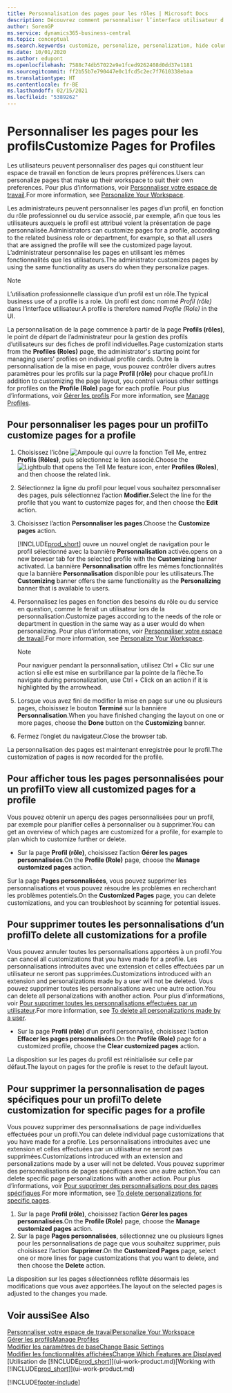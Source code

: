 ```yaml
---
title: Personnalisation des pages pour les rôles | Microsoft Docs
description: Découvrez comment personnaliser l’interface utilisateur d’un profil (rôle) de sorte que tous les utilisateurs de ce rôle voient un espace de travail personnalisé.
author: SorenGP
ms.service: dynamics365-business-central
ms.topic: conceptual
ms.search.keywords: customize, personalize, personalization, hide columns, remove fields, move fields
ms.date: 10/01/2020
ms.author: edupont
ms.openlocfilehash: 7588c74db57022e9e1fced9262408d0dd37e1181
ms.sourcegitcommit: ff2b55b7e790447e0c1fcd5c2ec7f7610338ebaa
ms.translationtype: HT
ms.contentlocale: fr-BE
ms.lasthandoff: 02/15/2021
ms.locfileid: "5389262"
---
```

# <a name="customize-pages-for-profiles"></a><span data-ttu-id="8c5e0-103">Personnaliser les pages pour les profils</span><span class="sxs-lookup"><span data-stu-id="8c5e0-103">Customize Pages for Profiles</span></span>
<span data-ttu-id="8c5e0-104">Les utilisateurs peuvent personnaliser des pages qui constituent leur espace de travail en fonction de leurs propres préférences.</span><span class="sxs-lookup"><span data-stu-id="8c5e0-104">Users can personalize pages that make up their workspace to suit their own preferences.</span></span> <span data-ttu-id="8c5e0-105">Pour plus d’informations, voir [Personnaliser votre espace de travail](ui-personalization-user.md).</span><span class="sxs-lookup"><span data-stu-id="8c5e0-105">For more information, see [Personalize Your Workspace](ui-personalization-user.md).</span></span>

<span data-ttu-id="8c5e0-106">Les administrateurs peuvent personnaliser les pages d’un profil, en fonction du rôle professionnel ou du service associé, par exemple, afin que tous les utilisateurs auxquels le profil est attribué voient la présentation de page personnalisée.</span><span class="sxs-lookup"><span data-stu-id="8c5e0-106">Administrators can customize pages for a profile, according to the related business role or department, for example, so that all users that are assigned the profile will see the customized page layout.</span></span> <span data-ttu-id="8c5e0-107">L’administrateur personnalise les pages en utilisant les mêmes fonctionnalités que les utilisateurs.</span><span class="sxs-lookup"><span data-stu-id="8c5e0-107">The administrator customizes pages by using the same functionality as users do when they personalize pages.</span></span>

> [!NOTE]
> <span data-ttu-id="8c5e0-108">L’utilisation professionnelle classique d’un profil est un rôle.</span><span class="sxs-lookup"><span data-stu-id="8c5e0-108">The typical business use of a profile is a role.</span></span> <span data-ttu-id="8c5e0-109">Un profil est donc nommé *Profil (rôle)* dans l’interface utilisateur.</span><span class="sxs-lookup"><span data-stu-id="8c5e0-109">A profile is therefore named *Profile (Role)* in the UI.</span></span>

<span data-ttu-id="8c5e0-110">La personnalisation de la page commence à partir de la page **Profils (rôles)**, le point de départ de l’administrateur pour la gestion des profils d’utilisateurs sur des fiches de profil individuelles.</span><span class="sxs-lookup"><span data-stu-id="8c5e0-110">Page customization starts from the **Profiles (Roles)** page, the administrator's starting point for managing users' profiles on individual profile cards.</span></span> <span data-ttu-id="8c5e0-111">Outre la personnalisation de la mise en page, vous pouvez contrôler divers autres paramètres pour les profils sur la page **Profil (rôle)** pour chaque profil.</span><span class="sxs-lookup"><span data-stu-id="8c5e0-111">In addition to customizing the page layout, you control various other settings for profiles on the **Profile (Role)** page for each profile.</span></span> <span data-ttu-id="8c5e0-112">Pour plus d’informations, voir [Gérer les profils](admin-users-profiles-roles.md).</span><span class="sxs-lookup"><span data-stu-id="8c5e0-112">For more information, see [Manage Profiles](admin-users-profiles-roles.md).</span></span>

## <a name="to-customize-pages-for-a-profile"></a><span data-ttu-id="8c5e0-113">Pour personnaliser les pages pour un profil</span><span class="sxs-lookup"><span data-stu-id="8c5e0-113">To customize pages for a profile</span></span>
1. <span data-ttu-id="8c5e0-114">Choisissez l’icône ![Ampoule qui ouvre la fonction Tell Me](media/ui-search/search_small.png "Dites-moi ce que vous voulez faire"), entrez **Profils (Rôles)**, puis sélectionnez le lien associé.</span><span class="sxs-lookup"><span data-stu-id="8c5e0-114">Choose the ![Lightbulb that opens the Tell Me feature](media/ui-search/search_small.png "Tell me what you want to do") icon, enter **Profiles (Roles)**, and then choose the related link.</span></span>
2. <span data-ttu-id="8c5e0-115">Sélectionnez la ligne du profil pour lequel vous souhaitez personnaliser des pages, puis sélectionnez l’action **Modifier**.</span><span class="sxs-lookup"><span data-stu-id="8c5e0-115">Select the line for the profile that you want to customize pages for, and then choose the **Edit** action.</span></span>
3. <span data-ttu-id="8c5e0-116">Choisissez l’action **Personnaliser les pages**.</span><span class="sxs-lookup"><span data-stu-id="8c5e0-116">Choose the **Customize pages** action.</span></span>

    [!INCLUDE[prod_short](includes/prod_short.md)] <span data-ttu-id="8c5e0-117">ouvre un nouvel onglet de navigation pour le profil sélectionné avec la bannière **Personnalisation** activée.</span><span class="sxs-lookup"><span data-stu-id="8c5e0-117">opens on a new browser tab for the selected profile with the **Customizing** banner activated.</span></span> <span data-ttu-id="8c5e0-118">La bannière **Personnalisation** offre les mêmes fonctionnalités que la bannière **Personnalisation** disponible pour les utilisateurs.</span><span class="sxs-lookup"><span data-stu-id="8c5e0-118">The **Customizing** banner offers the same functionality as the **Personalizing** banner that is available to users.</span></span>

4. <span data-ttu-id="8c5e0-119">Personnalisez les pages en fonction des besoins du rôle ou du service en question, comme le ferait un utilisateur lors de la personnalisation.</span><span class="sxs-lookup"><span data-stu-id="8c5e0-119">Customize pages according to the needs of the role or department in question in the same way as a user would do when personalizing.</span></span> <span data-ttu-id="8c5e0-120">Pour plus d’informations, voir [Personnaliser votre espace de travail](ui-personalization-user.md).</span><span class="sxs-lookup"><span data-stu-id="8c5e0-120">For more information, see [Personalize Your Workspace](ui-personalization-user.md).</span></span>

    > [!NOTE]
    > <span data-ttu-id="8c5e0-121">Pour naviguer pendant la personnalisation, utilisez Ctrl + Clic sur une action si elle est mise en surbrillance par la pointe de la flèche.</span><span class="sxs-lookup"><span data-stu-id="8c5e0-121">To navigate during personalization, use Ctrl + Click on an action if it is highlighted by the arrowhead.</span></span>

5. <span data-ttu-id="8c5e0-122">Lorsque vous avez fini de modifier la mise en page sur une ou plusieurs pages, choisissez le bouton **Terminé** sur la bannière **Personnalisation**.</span><span class="sxs-lookup"><span data-stu-id="8c5e0-122">When you have finished changing the layout on one or more pages, choose the **Done** button on the **Customizing** banner.</span></span>
6. <span data-ttu-id="8c5e0-123">Fermez l’onglet du navigateur.</span><span class="sxs-lookup"><span data-stu-id="8c5e0-123">Close the browser tab.</span></span>

<span data-ttu-id="8c5e0-124">La personnalisation des pages est maintenant enregistrée pour le profil.</span><span class="sxs-lookup"><span data-stu-id="8c5e0-124">The customization of pages is now recorded for the profile.</span></span>

## <a name="to-view-all-customized-pages-for-a-profile"></a><span data-ttu-id="8c5e0-125">Pour afficher tous les pages personnalisées pour un profil</span><span class="sxs-lookup"><span data-stu-id="8c5e0-125">To view all customized pages for a profile</span></span>

<span data-ttu-id="8c5e0-126">Vous pouvez obtenir un aperçu des pages personnalisées pour un profil, par exemple pour planifier celles à personnaliser ou à supprimer.</span><span class="sxs-lookup"><span data-stu-id="8c5e0-126">You can get an overview of which pages are customized for a profile, for example to plan which to customize further or delete.</span></span>

- <span data-ttu-id="8c5e0-127">Sur la page **Profil (rôle)**, choisissez l’action **Gérer les pages personnalisées**.</span><span class="sxs-lookup"><span data-stu-id="8c5e0-127">On the **Profile (Role)** page, choose the **Manage customized pages** action.</span></span>

<span data-ttu-id="8c5e0-128">Sur la page **Pages personnalisées**, vous pouvez supprimer les personnalisations et vous pouvez résoudre les problèmes en recherchant les problèmes potentiels.</span><span class="sxs-lookup"><span data-stu-id="8c5e0-128">On the **Customized Pages** page, you can delete customizations, and you can troubleshoot by scanning for potential issues.</span></span>  

## <a name="to-delete-all-customizations-for-a-profile"></a><span data-ttu-id="8c5e0-129">Pour supprimer toutes les personnalisations d’un profil</span><span class="sxs-lookup"><span data-stu-id="8c5e0-129">To delete all customizations for a profile</span></span>
<span data-ttu-id="8c5e0-130">Vous pouvez annuler toutes les personnalisations apportées à un profil.</span><span class="sxs-lookup"><span data-stu-id="8c5e0-130">You can cancel all customizations that you have made for a profile.</span></span> <span data-ttu-id="8c5e0-131">Les personnalisations introduites avec une extension et celles effectuées par un utilisateur ne seront pas supprimées.</span><span class="sxs-lookup"><span data-stu-id="8c5e0-131">Customizations introduced with an extension and personalizations made by a user will not be deleted.</span></span> <span data-ttu-id="8c5e0-132">Vous pouvez supprimer toutes les personnalisations avec une autre action.</span><span class="sxs-lookup"><span data-stu-id="8c5e0-132">You can delete all personalizations with another action.</span></span> <span data-ttu-id="8c5e0-133">Pour plus d’informations, voir [Pour supprimer toutes les personnalisations effectuées par un utilisateur](admin-users-profiles-roles.md#to-delete-all-personalizations-made-by-a-user).</span><span class="sxs-lookup"><span data-stu-id="8c5e0-133">For more information, see [To delete all personalizations made by a user](admin-users-profiles-roles.md#to-delete-all-personalizations-made-by-a-user).</span></span>

- <span data-ttu-id="8c5e0-134">Sur la page **Profil (rôle)** d’un profil personnalisé, choisissez l’action **Effacer les pages personnalisées**.</span><span class="sxs-lookup"><span data-stu-id="8c5e0-134">On the **Profile (Role)** page for a customized profile, choose the **Clear customized pages** action.</span></span>

<span data-ttu-id="8c5e0-135">La disposition sur les pages du profil est réinitialisée sur celle par défaut.</span><span class="sxs-lookup"><span data-stu-id="8c5e0-135">The layout on pages for the profile is reset to the default layout.</span></span>  

## <a name="to-delete-customization-for-specific-pages-for-a-profile"></a><span data-ttu-id="8c5e0-136">Pour supprimer la personnalisation de pages spécifiques pour un profil</span><span class="sxs-lookup"><span data-stu-id="8c5e0-136">To delete customization for specific pages for a profile</span></span>
<span data-ttu-id="8c5e0-137">Vous pouvez supprimer des personnalisations de page individuelles effectuées pour un profil.</span><span class="sxs-lookup"><span data-stu-id="8c5e0-137">You can delete individual page customizations that you have made for a profile.</span></span> <span data-ttu-id="8c5e0-138">Les personnalisations introduites avec une extension et celles effectuées par un utilisateur ne seront pas supprimées.</span><span class="sxs-lookup"><span data-stu-id="8c5e0-138">Customizations introduced with an extension and personalizations made by a user will not be deleted.</span></span> <span data-ttu-id="8c5e0-139">Vous pouvez supprimer des personnalisations de pages spécifiques avec une autre action.</span><span class="sxs-lookup"><span data-stu-id="8c5e0-139">You can delete specific page personalizations with another action.</span></span> <span data-ttu-id="8c5e0-140">Pour plus d’informations, voir [Pour supprimer des personnalisations pour des pages spécifiques](admin-users-profiles-roles.md#to-delete-personalizations-for-specific-pages).</span><span class="sxs-lookup"><span data-stu-id="8c5e0-140">For more information, see [To delete personalizations for specific pages](admin-users-profiles-roles.md#to-delete-personalizations-for-specific-pages).</span></span>

1. <span data-ttu-id="8c5e0-141">Sur la page **Profil (rôle)**, choisissez l’action **Gérer les pages personnalisées**.</span><span class="sxs-lookup"><span data-stu-id="8c5e0-141">On the **Profile (Role)** page, choose the **Manage customized pages** action.</span></span>
2. <span data-ttu-id="8c5e0-142">Sur la page **Pages personnalisées**, sélectionnez une ou plusieurs lignes pour les personnalisations de page que vous souhaitez supprimer, puis choisissez l’action **Supprimer**.</span><span class="sxs-lookup"><span data-stu-id="8c5e0-142">On the **Customized Pages** page, select one or more lines for page customizations that you want to delete, and then choose the **Delete** action.</span></span>

<span data-ttu-id="8c5e0-143">La disposition sur les pages sélectionnées reflète désormais les modifications que vous avez apportées.</span><span class="sxs-lookup"><span data-stu-id="8c5e0-143">The layout on the selected pages is adjusted to the changes you made.</span></span>

## <a name="see-also"></a><span data-ttu-id="8c5e0-144">Voir aussi</span><span class="sxs-lookup"><span data-stu-id="8c5e0-144">See Also</span></span>

[<span data-ttu-id="8c5e0-145">Personnaliser votre espace de travail</span><span class="sxs-lookup"><span data-stu-id="8c5e0-145">Personalize Your Workspace</span></span>](ui-personalization-user.md)  
[<span data-ttu-id="8c5e0-146">Gérer les profils</span><span class="sxs-lookup"><span data-stu-id="8c5e0-146">Manage Profiles</span></span>](admin-users-profiles-roles.md)  
[<span data-ttu-id="8c5e0-147">Modifier les paramètres de base</span><span class="sxs-lookup"><span data-stu-id="8c5e0-147">Change Basic Settings</span></span>](ui-change-basic-settings.md)  
[<span data-ttu-id="8c5e0-148">Modifier les fonctionnalités affichées</span><span class="sxs-lookup"><span data-stu-id="8c5e0-148">Change Which Features are Displayed</span></span>](ui-experiences.md)  
<span data-ttu-id="8c5e0-149">[Utilisation de [!INCLUDE[prod_short](includes/prod_short.md)]](ui-work-product.md)</span><span class="sxs-lookup"><span data-stu-id="8c5e0-149">[Working with [!INCLUDE[prod_short](includes/prod_short.md)]](ui-work-product.md)</span></span>  


[!INCLUDE[footer-include](includes/footer-banner.md)]
